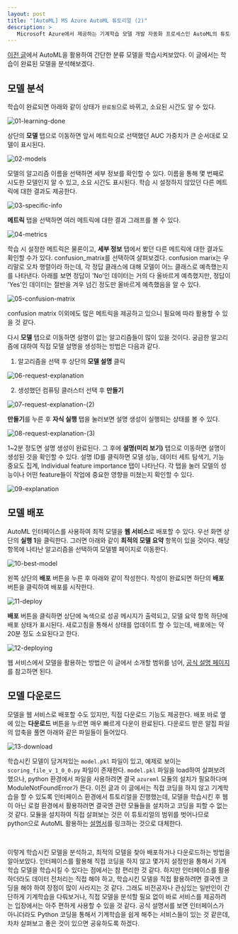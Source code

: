 ```yaml
---
layout: post
title: "[AutoML] MS Azure AutoML 튜토리얼 (2)"
description: >
   Microsoft Azure에서 제공하는 기계학습 모델 개발 자동화 프로세스인 AutoML의 튜토리얼
---
```


[이전 글](https://pyeon9.github.io/blog/artificial-intelligence/2021-04-17-MS-Azure-AutoML-tutorial-(1)/)에서 AutoML을 활용하여 간단한 분류 모델을 학습시켜보았다. 이 글에서는 학습이 완료된 모델을 분석해보겠다.

## 모델 분석

학습이 완료되면 아래와 같이 상태가 `완료됨`으로 바뀌고, 소요된 시간도 알 수 있다. 

![01-learning-done](https://github.com/pyeon9/images-for-github-page/blob/main/aritificial-intelligence/2021-04/04-19-ms-azure-automl-tutorial-(2)/01-learning-done.png?raw=true)

상단의 **모델** 탭으로 이동하면 앞서 메트릭으로 선택했던 AUC 가중치가 큰 순서대로 모델이 표시된다.

![02-models](https://github.com/pyeon9/images-for-github-page/blob/main/aritificial-intelligence/2021-04/04-19-ms-azure-automl-tutorial-(2)/02-models.png?raw=true)

모델의 알고리즘 이름을 선택하면 세부 정보를 확인할 수 있다. 이름을 통해 몇 번째로 시도한 모델인지 알 수 있고, 소요 시간도 표시된다. 학습 시 설정하지 않았던 다른 메트릭에 대한 결과도 제공한다.

![03-specific-info](https://github.com/pyeon9/images-for-github-page/blob/main/aritificial-intelligence/2021-04/04-19-ms-azure-automl-tutorial-(2)/03-specific-info.png?raw=true)

**메트릭** 탭을 선택하면 여러 메트릭에 대한 결과 그래프를 볼 수 있다. 

![04-metrics](https://github.com/pyeon9/images-for-github-page/blob/main/aritificial-intelligence/2021-04/04-19-ms-azure-automl-tutorial-(2)/04-metrics.png?raw=true)

학습 시 설정한 메트릭은 물론이고, **세부 정보** 탭에서 봤던 다른 메트릭에 대한 결과도 확인할 수가 있다. confusion_matrix를 선택하여 살펴보겠다. confusion marix는 우리말로 오차 행렬이라 하는데, 각 정답 클래스에 대해 모델이 어느 클래스로 예측했는지를 나타낸다. 아래를 보면 정답이 'No'인 데이터는 거의 다 올바르게 예측했지만, 정답이 'Yes'인 데이터는 절반을 겨우 넘긴 정도만 올바르게 예측했음을 알 수 있다.

![05-confusion-matrix](https://github.com/pyeon9/images-for-github-page/blob/main/aritificial-intelligence/2021-04/04-19-ms-azure-automl-tutorial-(2)/05-confusion-matrix.png?raw=true)

confusion matrix 이외에도 많은 메트릭을 제공하고 있으니 필요에 따라 활용할 수 있을 것 같다.

다시 **모델** 탭으로 이동하면 설명이 없는 알고리즘들이 많이 있을 것이다. 궁금한 알고리즘에 대하여 직접 모델 설명을 생성하는 방법은 다음과 같다. 

1. 알고리즘을 선택 후 상단의 **모델 설명** 클릭
 
![06-request-explanation](https://github.com/pyeon9/images-for-github-page/blob/main/aritificial-intelligence/2021-04/04-19-ms-azure-automl-tutorial-(2)/06-request-explanation.png?raw=true)  
 
2. 생성했던 컴퓨팅 클러스터 선택 후 **만들기**
 
![07-request-explanation-(2)](https://github.com/pyeon9/images-for-github-page/blob/main/aritificial-intelligence/2021-04/04-19-ms-azure-automl-tutorial-(2)/07-request-explanation-(2).png?raw=true)  
 
**만들기**를 누른 후 **자식 실행** 탭을 눌러보면 설명 생성이 실행되는 상태를 볼 수 있다.

![08-request-explanation-(3)](https://github.com/pyeon9/images-for-github-page/blob/main/aritificial-intelligence/2021-04/04-19-ms-azure-automl-tutorial-(2)/08-request-explanation-(3).png?raw=true)

1~2분 정도면 설명 생성이 완료된다. 그 후에 **설명(미리 보기)** 탭으로 이동하면 설명이 생성된 것을 확인할 수 있다. 설명 ID를 클릭하면 모델 성능, 데이터 세트 탐색기, 기능 중요도 집계, Individual feature importance 탭이 나타난다. 각 탭을 눌러 모델의 성능이나 어떤 feature들이 작업에 중요한 영향을 미쳤는지 확인할 수 있다.

![09-explanation](https://github.com/pyeon9/images-for-github-page/blob/main/aritificial-intelligence/2021-04/04-19-ms-azure-automl-tutorial-(2)/09-explanation.png?raw=true)

## 모델 배포

AutoML 인터페이스를 사용하여 최적 모델을 **웹 서비스**로 배포할 수 있다. 우선 화면 상단의 **실행 1**을 클릭한다. 그러면 아래와 같이 **최적의 모델 요약** 항목이 있을 것이다. 해당 항목에 나타난 알고리즘을 선택하여 모델별 페이지로 이동한다.

![10-best-model](https://github.com/pyeon9/images-for-github-page/blob/main/aritificial-intelligence/2021-04/04-19-ms-azure-automl-tutorial-(2)/10-best-model.png?raw=true) 

왼쪽 상단의 **배포** 버튼을 누른 후 아래와 같이 작성한다. 작성이 완료되면 하단의 **배포** 버튼을 클릭하여 배포를 시작한다.

![11-deploy](https://github.com/pyeon9/images-for-github-page/blob/main/aritificial-intelligence/2021-04/04-19-ms-azure-automl-tutorial-(2)/11-deploy.png?raw=true)

**배포** 버튼을 클릭하면 상단에 녹색으로 성공 메시지가 출력되고, 모델 요약 항목 하단에 배포 상태가 표시된다. 새로고침을 통해서 상태를 업데이트 할 수 있는데, 배포에는 약 20분 정도 소요된다고 한다.

![12-deploying](https://github.com/pyeon9/images-for-github-page/blob/main/aritificial-intelligence/2021-04/04-19-ms-azure-automl-tutorial-(2)/12-deploying.png?raw=true)

웹 서비스에서 모델을 활용하는 방법은 이 글에서 소개할 범위를 넘어, [공식 설명 페이지](https://docs.microsoft.com/ko-kr/power-bi/connect-data/service-aml-integrate?context=azure%2fmachine-learning%2fcontext%2fml-context)를 참고하면 된다.

## 모델 다운로드

모델을 웹 서비스로 배포할 수도 있지만, 직접 다운로드 기능도 제공한다. 배포 바로 옆에 있는 **다운로드** 버튼을 누르면 매우 빠르게 다운이 완료된다. 다운로드 받은 알집 파일의 압축을 풀면 아래와 같은 파일들이 들어있다. 

![13-download](https://github.com/pyeon9/images-for-github-page/blob/main/aritificial-intelligence/2021-04/04-19-ms-azure-automl-tutorial-(2)/13-download.png?raw=true)

학습시킨 모델이 담겨져있는 `model.pkl` 파일이 있고, 예제로 보이는 `scoring_file_v_1_0_0.py` 파일이 존재한다. `model.pkl` 파일을 load하여 살펴보려 했으나, python 환경에서 파일을 사용하려면 결국 `azureml` 모듈의 설치가 필요하다며 ModuleNotFoundError가 뜬다. 
이전 글과 이 글에서는 직접 코딩을 하지 않고 기계학습을 할 수 있도록 인터페이스 환경에서 튜토리얼을 진행했는데, 모델을 학습시킨 후 웹이 아닌 로컬 환경에서 활용하려면 결국엔 관련 모듈들을 설치하고 코딩을 피할 수 없는 것 같다. 모듈을 설치하여 직접 살펴보는 것은 이 튜토리얼의 범위를 벗어나므로 python으로 AutoML 활용하는 [설명서](https://docs.microsoft.com/ko-kr/azure/machine-learning/how-to-configure-auto-train)를 링크하는 것으로 대체한다.


<br/>

이렇게 학습시킨 모델을 분석하고, 최적의 모델을 찾아 배포하거나 다운로드하는 방법을 알아보았다. 인터페이스를 활용해 직접 코딩을 하지 않고 몇가지 설정만을 통해서 기계학습 모델을 학습시킬 수 있다는 점에서는 참 편리한 것 같다. 하지만 인터페이스를 활용하더라도 데이터 전처리는 직접 해야 하고, 학습시킨 모델을 직접 활용하려면 결국엔 코딩을 해야 하여 장점이 많이 사라지는 것 같다. 그래도 비전공자나 관심있는 일반인이 간단하게 기계학습을 다뤄보거나, 직접 모델을 분석할 필요 없이 바로 서비스를 제공하려는 입장에서는 아주 편하게 사용할 수 있을 것 같다.
공식 설명서를 보면 인터페이스가 아니더라도 Python 코딩을 통해서 기계학습을 쉽게 해주는 서비스들이 있는 것 같은데, 차차 살펴보고 좋은 것이 있으면 공유하도록 하겠다. 


<!-- Last modified: 21-04-19, 14:30 -->